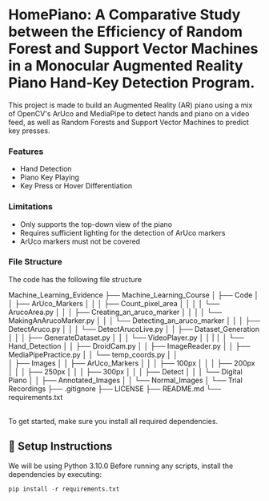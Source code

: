 # HomePiano: A Comparative Study between the Efficiency of Random Forest and Support Vector Machines in a Monocular Augmented Reality Piano Hand-Key Detection Program.

This project is made to build an Augmented Reality (AR) piano using a mix of OpenCV's ArUco and MediaPipe to detect hands and piano on a video feed, as well as Random Forests and Support Vector Machines to predict key presses.

### Features

-   Hand Detection
-   Piano Key Playing
-   Key Press or Hover Differentiation

### Limitations

-   Only supports the top-down view of the piano
-   Requires sufficient lighting for the detection of ArUco markers
-   ArUco markers must not be covered

### File Structure

The code has the following file structure

Machine_Learning_Evidence
├── Machine_Learning_Course
│   ├── Code
│   │   ├── ArUco_Markers
│   │   │   ├── Count_pixel_area
│   │   │   │   └── ArucoArea.py
│   │   │   ├── Creating_an_aruco_marker
│   │   │   │   └── MakingAnArucoMarker.py
│   │   │   └── Detecting_an_aruco_marker
│   │   │       ├── DetectAruco.py
│   │   │       └── DetectArucoLive.py
│   │   ├── Dataset_Generation
│   │   │       ├── GenerateDataset.py
│   │   │       └── VideoPlayer.py
│   │   |
│   │   └── Hand_Detection
│   │       ├── DroidCam.py
│   │       ├── ImageReader.py
│   │       ├── MediaPipePractice.py
│   │       └── temp_coords.py
│   │       
│   ├── Images
│   │   ├── ArUco_Markers
│   │   │   ├── 100px
│   │   │   ├── 200px
│   │   │   ├── 250px
│   │   │   ├── 300px
│   │   │   ├── Detect
│   │   │   └── Digital Piano
│   │   ├── Annotated_Images
│   │   └── Normal_Images
│   └── Trial Recordings
├── .gitignore
├── LICENSE
├── README.md
└── requirements.txt

\
To get started, make sure you install all required dependencies.

## 🚀 Setup Instructions

We will be using Python 3.10.0 Before running any scripts, install the dependencies by executing:

``` python
pip install -r requirements.txt
```